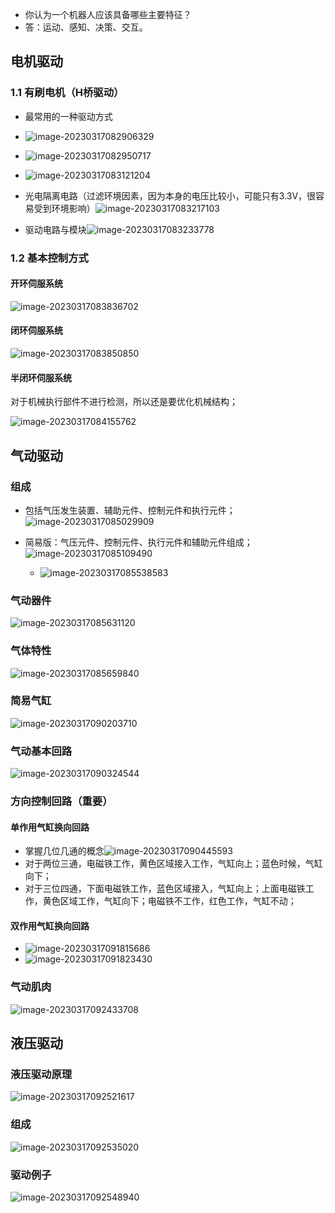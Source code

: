 
- 你认为一个机器人应该具备哪些主要特征？
- 答：运动、感知、决策、交互。
## 电机驱动
### 1.1 有刷电机（H桥驱动）

- 最常用的一种驱动方式
- ![image-20230317082906329](../img/3.17/image-20230317082906329.png)

- ![image-20230317082950717](../img/3.17/image-20230317082950717.png)
- ![image-20230317083121204](../img/3.17/image-20230317083121204.png)

- 光电隔离电路（过滤环境因素，因为本身的电压比较小，可能只有3.3V，很容易受到环境影响）![image-20230317083217103](../img/3.17/image-20230317083217103.png)
- 驱动电路与模块![image-20230317083233778](../img/3.17/image-20230317083233778.png)

### 1.2 基本控制方式

#### 开环伺服系统

![image-20230317083836702](../img/3.17/image-20230317083836702.png)

#### 闭环伺服系统

![image-20230317083850850](../img/3.17/image-20230317083850850.png)

#### 半闭环伺服系统

对于机械执行部件不进行检测，所以还是要优化机械结构；

![image-20230317084155762](../img/3.17/image-20230317084155762.png)

## 气动驱动

### 组成

- 包括气压发生装置、辅助元件、控制元件和执行元件；![image-20230317085029909](../img/3.17/image-20230317085029909.png)

- 简易版：气压元件、控制元件、执行元件和辅助元件组成；![image-20230317085109490](../img/3.17/image-20230317085109490.png)
  - ![image-20230317085538583](../img/3.17/image-20230317085538583.png)

### 气动器件

![image-20230317085631120](../img/3.17/image-20230317085631120.png)

### 气体特性

![image-20230317085659840](../img/3.17/image-20230317085659840.png)

### 简易气缸

![image-20230317090203710](../img/3.17/image-20230317090203710.png)

### 气动基本回路

![image-20230317090324544](../img/3.17/image-20230317090324544.png)

### 方向控制回路（重要）

#### 单作用气缸换向回路

- 掌握几位几通的概念![image-20230317090445593](../img/3.17/image-20230317090445593.png)
- 对于两位三通，电磁铁工作，黄色区域接入工作，气缸向上；蓝色时候，气缸向下；
- 对于三位四通，下面电磁铁工作，蓝色区域接入，气缸向上；上面电磁铁工作，黄色区域工作，气缸向下；电磁铁不工作，红色工作，气缸不动；

#### 双作用气缸换向回路

- ![image-20230317091815686](../img/3.17/image-20230317091815686.png)
- ![image-20230317091823430](../img/3.17/image-20230317091823430.png)

### 气动肌肉

![image-20230317092433708](../img/3.17/image-20230317092433708.png)

## 液压驱动

### 液压驱动原理

![image-20230317092521617](../img/3.17/image-20230317092521617.png)

### 组成

![image-20230317092535020](../img/3.17/image-20230317092535020.png)

### 驱动例子

![image-20230317092548940](../img/3.17/image-20230317092548940.png)



